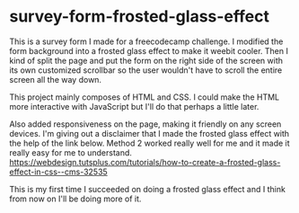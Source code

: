 # survey-form-frosted-glass-effect

This is a survey form I made for a freecodecamp challenge. I modified the form background into a frosted glass effect to make it weebit cooler. Then I kind of split the page and put the form on the right side of the screen with its own customized scrollbar so the user wouldn't have to scroll the entire screen all the way down.

This project mainly composes of HTML and CSS. I could make the HTML more interactive with JavaScript but I'll do that perhaps a little later. 

Also added responsiveness on the page, making it friendly on any screen devices. 
I'm giving out a disclaimer that I made the frosted glass effect with the help of the link below. Method 2 worked really well for me and it made it really easy for me to understand.  
https://webdesign.tutsplus.com/tutorials/how-to-create-a-frosted-glass-effect-in-css--cms-32535

This is my first time I succeeded on doing a frosted glass effect and I think from now on I'll be doing more of it.
